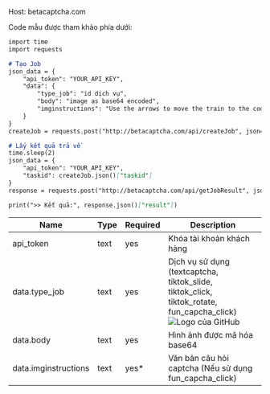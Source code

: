 Host: betacaptcha.com

Code mẫu được tham khảo phía dưới:

```markdown
import time
import requests

# Tạo Job
json_data = {
    "api_token": "YOUR_API_KEY",
    "data": {
        "type_job": "id dịch vụ",
        "body": "image as base64 encoded",
        "imginstructions": "Use the arrows to move the train to the coordinates indicated in the left image"
    }
}
createJob = requests.post("http://betacaptcha.com/api/createJob", json=json_data)

# Lấy kết quả trả về
time.sleep(2)
json_data = {
    "api_token": "YOUR_API_KEY",
    "taskid": createJob.json()["taskid"]
}
response = requests.post("http://betacaptcha.com/api/getJobResult", json=json_data)

print(">> Kết quả:", response.json()["result"])
```

| Name | Type | Required | Description |
|----------|----------|----------|----------|
| api_token | text | yes | Khóa tài khoản khách hàng |
| data.type_job | text | yes | Dịch vụ sử dụng (textcaptcha, tiktok_slide, tiktok_click, tiktok_rotate, fun_capcha_click) ![Logo của GitHub](https://github.githubassets.com/images/modules/logos_page/GitHub-Mark.png)|
| data.body | text | yes | Hình ảnh được mã hóa base64 |
| data.imginstructions | text | yes* | Văn bản câu hỏi captcha (Nếu sử dụng fun_capcha_click) |


